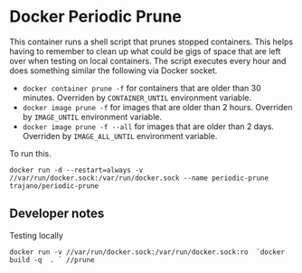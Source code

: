 # Docker Periodic Prune

This container runs a shell script that prunes stopped containers.  This helps having to remember to clean up what could be gigs of space that are left over when testing on local containers.  The script executes every hour and does something similar the following via Docker socket.

* `docker container prune -f` for containers that are older than 30 minutes.  Overriden by `CONTAINER_UNTIL` environment variable.
* `docker image prune -f` for images that are older than 2 hours.  Overriden by `IMAGE_UNTIL` environment variable.
* `docker image prune -f --all` for images that are older than 2 days.  Overriden by `IMAGE_ALL_UNTIL` environment variable.

To run this.

    docker run -d --restart=always -v //var/run/docker.sock:/var/run/docker.sock --name periodic-prune trajano/periodic-prune

## Developer notes

Testing locally

    docker run -v //var/run/docker.sock:/var/run/docker.sock:ro  `docker build -q  . ` //prune
